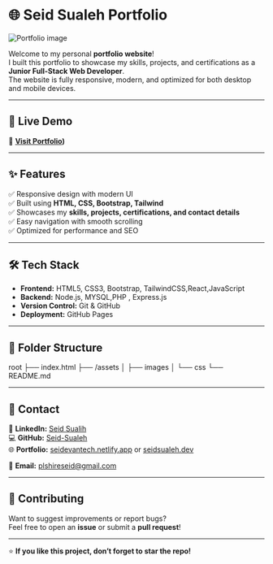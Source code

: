 # 🌐 Seid Sualeh Portfolio

![Portfolio image](./image/port.png) <!-- Replace with a real screenshot path if available -->

Welcome to my personal **portfolio website**!  
I built this portfolio to showcase my skills, projects, and certifications as a **Junior Full-Stack Web Developer**.  
The website is fully responsive, modern, and optimized for both desktop and mobile devices.

---

## 🚀 Live Demo
🔗 **[Visit Portfolio](https://github.com/Seid-Sualeh/My-PORTFOLIO))** 


---

## ✨ Features
✅ Responsive design with modern UI  
✅ Built using **HTML, CSS, Bootstrap, Tailwind**  
✅ Showcases my **skills, projects, certifications, and contact details**  
✅ Easy navigation with smooth scrolling  
✅ Optimized for performance and SEO

---

## 🛠️ Tech Stack
- **Frontend:** HTML5, CSS3, Bootstrap, TailwindCSS,React,JavaScript
-  **Backend:** Node.js, MYSQL,PHP , Express.js
- **Version Control:** Git & GitHub
- **Deployment:** GitHub Pages

---

## 📂 Folder Structure
root
├── index.html
├── /assets
│ ├── images
│ └── css
└── README.md

---

## 📧 Contact
💼 **LinkedIn:** [Seid Sualih](https://www.linkedin.com/in/seid-sualih)  
💻 **GitHub:** [Seid-Sualeh](https://github.com/Seid-Sualeh)  
🌐 **Portfolio:** [seidevantech.netlify.app](https://seidevantech.netlify.app)  or [seidsualeh.dev](https://seidsualeh.dev)
           
📧 **Email:** plshireseid@gmail.com  

---

## 🤝 Contributing
Want to suggest improvements or report bugs?  
Feel free to open an **issue** or submit a **pull request**!

---

⭐ **If you like this project, don’t forget to star the repo!**

